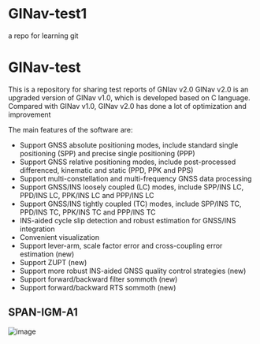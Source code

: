 # GINav-test1
a repo for learning git



# GINav-test
This is a repository for sharing test reports of GNIav v2.0
GINav v2.0 is an upgraded version of GINav v1.0, which is developed based on C language. Compared with GINav v1.0, GINav v2.0 has done a lot of optimization and improvement <br>

The main features of the software are: <br>
* Support GNSS absolute positioning modes, include standard single positioning (SPP) and precise single positioning (PPP) <br>
* Support GNSS relative positioning modes, include post-processed differenced, kinematic and static (PPD, PPK and PPS) <br>
* Support multi-constellation and multi-frequency GNSS data processing <br>
* Support GNSS/INS loosely coupled (LC) modes, include SPP/INS LC, PPD/INS LC, PPK/INS LC and PPP/INS LC <br>
* Support GNSS/INS tightly coupled (TC) modes, include SPP/INS TC, PPD/INS TC, PPK/INS TC and PPP/INS TC <br>
* INS-aided cycle slip detection and robust estimation for GNSS/INS integration <br>
* Convenient visualization <br>
* Support lever-arm, scale factor error and cross-coupling error estimation (new)<br>
* Support ZUPT (new)<br>
* Support more robust INS-aided GNSS quality control strategies (new)<br>
* Support forward/backward filter sommoth (new)<br>
* Support forward/backward RTS sommoth (new)<br>

## SPAN-IGM-A1
![image](https://raw.githubusercontent.com/kaichen686/GINav-test1/master/CPT/1.tif)

